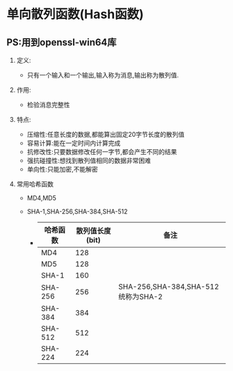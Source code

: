 # 单向散列函数(Hash函数)

## PS:用到openssl-win64库

1. 定义:

   - 只有一个输入和一个输出,输入称为消息,输出称为散列值.

2. 作用:

   - 检验消息完整性

3. 特点:

   - 压缩性:任意长度的数据,都能算出固定20字节长度的散列值
   - 容易计算:能在一定时间内计算完成
   - 抗修改性:只要数据修改任何一字节,都会产生不同的结果
   - 强抗碰撞性:想找到散列值相同的数据非常困难
   - 单向性:只能加密,不能解密

4. 常用哈希函数

   - MD4,MD5

   - SHA-1,SHA-256,SHA-384,SHA-512

     - | 哈希函数 | 散列值长度(bit) | 备注                               |
       | -------- | --------------- | ---------------------------------- |
       | MD4      | 128             |                                    |
       | MD5      | 128             |                                    |
       | SHA-1    | 160             |                                    |
       | SHA-256  | 256             | SHA-256,SHA-384,SHA-512统称为SHA-2 |
       | SHA-384  | 384             |                                    |
       | SHA-512  | 512             |                                    |
       | SHA-224  | 224             |                                    |

     